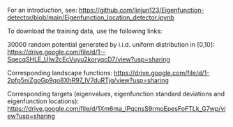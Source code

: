 For an introduction, see:
https://github.com/linjun123/Eigenfunction-detector/blob/main/Eigenfunction_location_detector.ipynb

To download the training data, use the following links:

30000 random potential generated by i.i.d. uniform distribution in [0,10]: https://drive.google.com/file/d/1--SqecqSHLE_UIw2cEcVuyu2koryqcD7/view?usp=sharing

Corresponding landscape functions: https://drive.google.com/file/d/1-2pfp5niZgoGp9qo8XhR97_lV7duRTjg/view?usp=sharing

Corresponding targets (eigenvalues, eigenfunction standard deviations and eigenfunction locations): https://drive.google.com/file/d/1Xm6ma_IPqcnsS9rmoEpesFoFTLk_G7wp/view?usp=sharing
